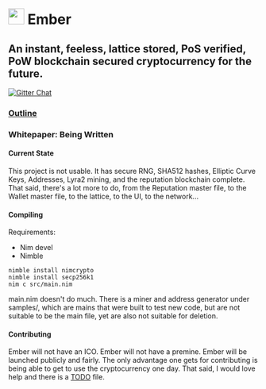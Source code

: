 # <img src="https://github.com/kayabaNerve/Ember/raw/master/logos/logo32.png" height="32px"/> Ember

## An instant, feeless, lattice stored, PoS verified, PoW blockchain secured cryptocurrency for the future.

[![Gitter Chat](https://badges.gitter.im/gitterHQ/gitter.png)](https://gitter.im/EmberCrypto/Lobby)

### [Outline](https://medium.com/@EmberCrypto/ember-cryptocurrency-d0df75e8170f)
### Whitepaper: Being  Written

#### Current State
This project is not usable. It has secure RNG, SHA512 hashes, Elliptic Curve Keys, Addresses, Lyra2 mining, and the reputation blockchain complete. That said, there's a lot more to do, from the Reputation master file, to the Wallet master file, to the lattice, to the UI, to the network...

#### Compiling

Requirements:

- Nim devel
- Nimble

```
nimble install nimcrypto
nimble install secp256k1
nim c src/main.nim
```
main.nim doesn't do much. There is a miner and address generator under samples/, which are mains that were built to test new code, but are not suitable to be the main file, yet are also not suitable for deletion.

#### Contributing
Ember will not have an ICO. Ember will not have a premine. Ember will be launched publicly and fairly. The only advantage one gets for contributing is being able to get to use the cryptocurrency one day. That said, I would love help and there is a [TODO](https://github.com/kayabaNerve/Ember/blob/master/TODO.md) file.

